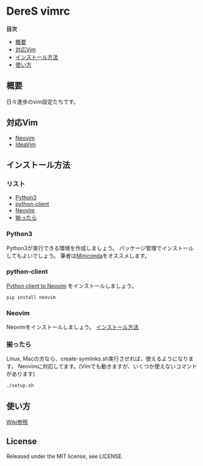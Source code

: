 # DereS vimrc
**目次**

- [概要](#概要)
- [対応Vim](#対応vim)
- [インストール方法](#インストール方法)
- [使い方](#使い方)

## 概要
日々進歩のvim設定たちです。

## 対応Vim
* [Neovim](https://neovim.io/)
* [IdeaVim](https://github.com/JetBrains/ideavim)

## インストール方法
### リスト
* [Python3](#python3)
* [python-client](#python-client)
* [Neovim](#neovim)
* [揃ったら](#揃ったら)

### Python3
Python3が実行できる環境を作成しましょう。
パッケージ管理でインストールしてもよいでしょう。
筆者は[Miniconda](https://conda.io/miniconda.html)をオススメします。

### python-client
[Python client to Neovim](https://github.com/neovim/python-client) をインストールしましょう。
```sh
pip install neovim
```

### Neovim
Neovimをインストールしましょう。
[インストール方法](https://github.com/neovim/neovim/wiki/Installing-Neovim)

### 揃ったら
Linux, Macの方なら、create-symlinks.sh実行させれば、使えるようになります。
Neovimに対応してます。(Vimでも動きますが、いくつか使えないコマンドがあります)
```sh
./setup.sh
```

## 使い方
[Wiki参照](https://github.com/deresmos/deres.vimrc/wiki)

## License
Released under the MIT license, see LICENSE.
